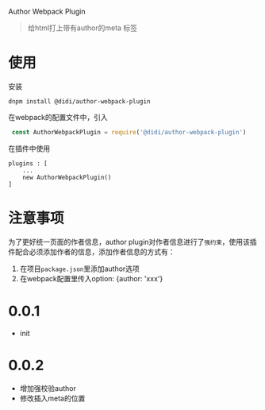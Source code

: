 Author Webpack Plugin
> 给html打上带有author的meta 标签

# 使用
安装
```
dnpm install @didi/author-webpack-plugin
```

在webpack的配置文件中，引入
```javascript
 const AuthorWebpackPlugin = require('@didi/author-webpack-plugin')
```
在插件中使用

```javascirpt
plugins : [
    ...
    new AuthorWebpackPlugin()
]
```

# 注意事项
为了更好统一页面的作者信息，author plugin对作者信息进行了`强约束`，使用该插件配合必须添加作者的信息，添加作者信息的方式有：
1. 在项目`package.json`里添加author选项
2. 在webpack配置里传入option: {author: 'xxx'}

# 0.0.1

+ init

# 0.0.2

+ 增加强校验author
+ 修改插入meta的位置